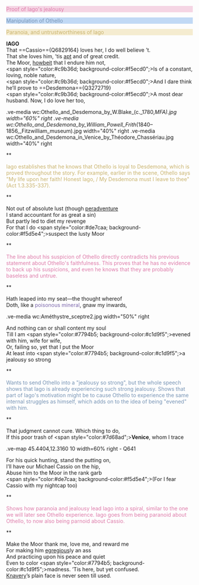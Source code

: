 *<p style="color:#de7caa; background-color:#f5d5e4">* Proof of Iago's jealousy
 *<p style="color:#7794b5; background-color:#c1d9f5">* Manipulation of Othello
  *<p style="color:#c9b36d; background-color:#f5ecd0">* Paranoia, and untrustworthiness of Iago

**IAGO** </br>
That ==Cassio=={Q6829164} loves her, I do well believe ’t. </br>
That she loves him, ’tis [apt](https://www.dictionary.com/browse/apt) and of great credit. </br>
The Moor, [howbeit](https://www.dictionary.com/browse/howbeit) that I endure him not, </br>
<span style="color:#c9b36d; background-color:#f5ecd0";>Is of a constant, loving, noble nature,</span> </br>
<span style="color:#c9b36d; background-color:#f5ecd0";>And I dare think he’ll prove to ==Desdemona=={Q3272719}</span></br>
<span style="color:#c9b36d; background-color:#f5ecd0";>A most dear husband.</span> Now, I do love her too, </br>

.ve-media wc:Othello_and_Desdemona_by_W.Blake_(c._1780,_MFA).jpg width="60%" right
.ve-media wc:Othello_and_Desdemona_by_William_Powell_Frith_(1840–1856,_Fitzwilliam_museum).jpg width="40%" right
.ve-media wc:Othello_and_Desdemona_in_Venice_by_Théodore_Chassériau.jpg width="40%" right


** <p style="color:#c9b36d;"> Iago establishes that he knows that Othello is loyal to Desdemona, which is proved throughout the story. For example, earlier in the scene, Othello says "My life upon her faith! Honest Iago, / My Desdemona must I leave to thee" (Act 1.3.335-337). </p>**

Not out of absolute lust (though [peradventure](https://www.dictionary.com/browse/peradventure) </br>
I stand accountant for as great a sin) </br>
But partly led to diet my revenge </br>
For that I do <span style="color:#de7caa; background-color:#f5d5e4";>suspect the lusty Moor</span> </br>

** <p style="color:#de7caa;"> The line about his suspicion of Othello directly contradicts his previous statement about Othello's faithfulness. This proves that he has no evidence to back up his suspicions, and even he knows that they are probably baseless and untrue. </p>**

<p>Hath leaped into my seat—the thought whereof </br>
Doth, like a <span style="color:#7d68ad";>poisonous mineral</span>, gnaw my inwards, </p>

.ve-media wc:Améthystre_sceptre2.jpg width="50%" right

And nothing can or shall content my soul </br>
Till I am <span style="color:#7794b5; background-color:#c1d9f5";>evened with him, wife for wife</span>, </br>
Or, failing so, yet that I put the Moor </br>
At least into <span style="color:#7794b5; background-color:#c1d9f5";>a jealousy so strong</span> </p>

** <p style="color:#7794b5;"> Wants to send Othello into a "jealousy so strong", but the whole speech shows that Iago is already experiencing such strong jealousy. Shows that part of Iago's motivation might be to cause Othello to experience the same internal struggles as himself, which adds on to the idea of being "evened" with him.  </p>**

That judgment cannot cure. Which thing to do, </br>
If this poor trash of <span style="color:#7d68ad";>**Venice**</span>, whom I trace </br>

.ve-map 45.4404,12.3160 10 width=60% right
    - Q641

For his quick hunting, stand the putting on, </br>
I’ll have our Michael Cassio on the hip, </br>
Abuse him to the Moor in the rank garb </br>
<span style="color:#de7caa; background-color:#f5d5e4";>(For I fear Cassio with my nightcap too)</span> </br>

** <p style="color:#de7caa;"> Shows how paranoia and jealousy lead Iago into a spiral, similar to the one we will later see Othello experience. Iago goes from being paranoid about Othello, to now also being parnoid about Cassio. </p>**

Make the Moor thank me, love me, and reward me </br>
For making him [egregious](https://)ly an ass </br>
And practicing upon his peace and quiet </br>
Even to color <span style="color:#7794b5; background-color:#c1d9f5";>madness</span>. ’Tis here, but yet confused. </br>
[Knavery](https://www.dictionary.com/browse/knaverys://)’s plain face is never seen till used. </br>